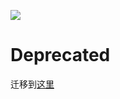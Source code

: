 [![](https://jitpack.io/v/zj565061763/compose-utils.svg)](https://jitpack.io/#zj565061763/compose-utils)

# Deprecated

迁移到[这里](https://github.com/zj565061763/compose-core)